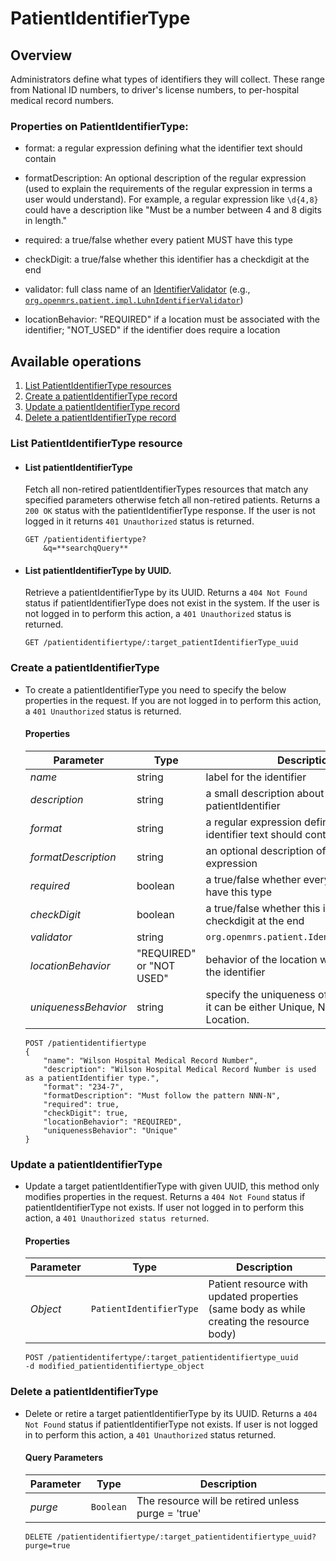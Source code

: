 # PatientIdentifierType

## Overview
Administrators define what types of identifiers they will collect. These range from National ID numbers, to driver's license numbers, to per-hospital medical record numbers.

### Properties on PatientIdentifierType:

* format: a regular expression defining what the identifier text should contain

* formatDescription: An optional description of the regular expression (used to explain the requirements of the regular expression in terms a user would understand). For example, a regular expression like `\d{4,8}` could have a description like "Must be a number between 4 and 8 digits in length."

* required: a true/false whether every patient MUST have this type

* checkDigit: a true/false whether this identifier has a checkdigit at the end

* validator: full class name of an [IdentifierValidator](https://docs.openmrs.org/doc/org/openmrs/patient/IdentifierValidator.html) (e.g., [`org.openmrs.patient.impl.LuhnIdentifierValidator`](https://docs.openmrs.org/doc/org/openmrs/patient/impl/LuhnIdentifierValidator.html))

* locationBehavior: "REQUIRED" if a location must be associated with the identifier; "NOT_USED" if the identifier does require a location

## Available operations

1. [List PatientIdentifierType resources](#List-patientidentifierType-resource)
2. [Create a patientIdentifierType record](#create-a-patientidentifierType)
3. [Update a patientIdentifierType record](#update-a-patientIdentifierType)
4. [Delete a patientIdentifierType record](#delete-a-patientIdentifierType)

### List PatientIdentifierType resource

* #### List patientIdentifierType

    Fetch all non-retired patientIdentifierTypes resources that match any specified parameters otherwise fetch all non-retired patients. Returns a `200 OK` status with the patientIdentifierType response. If the user is not logged in it returns `401 Unauthorized` status is returned.

    ```console
    GET /patientidentifiertype?
        &q=**searchqQuery**
    ```

* #### List patientIdentifierType by UUID.

    Retrieve a patientIdentifierType by its UUID. Returns a `404 Not Found` status if patientIdentifierType does not exist in the system. If the user is not logged in to perform this action, a `401 Unauthorized` status is returned.

    ```console
    GET /patientidentifiertype/:target_patientIdentifierType_uuid
    ```
### Create a patientIdentifierType

* To create a patientIdentifierType you need to specify the below properties in the request. If you are not logged in to perform this action, a `401 Unauthorized` status is returned.

    #### Properties

    Parameter | Type | Description
    --- | --- | ---
    *name* | string | label for the identifier
    *description* | string | a small description about the patientIdentifier
    *format* | string | a regular expression defining what the identifier text should contain
    *formatDescription* | string | an optional description of the regular expression
    *required* | boolean | a true/false whether every patient MUST have this type
    *checkDigit* | boolean | a true/false whether this identifier has a checkdigit at the end
    *validator* | string | `org.openmrs.patient.IdentifierValidator`
    *locationBehavior* | "REQUIRED" or "NOT USED" | behavior of the location with respect to the identifier 
    *uniquenessBehavior* | string | specify the uniqueness of the behaviour, it can be either Unique, Non Unique or Location.

    ```console
    POST /patientidentifiertype
    {
        "name": "Wilson Hospital Medical Record Number",
        "description": "Wilson Hospital Medical Record Number is used as a patientIdentifier type.",
        "format": "234-7",
        "formatDescription": "Must follow the pattern NNN-N",
        "required": true,
        "checkDigit": true,
        "locationBehavior": "REQUIRED",
        "uniquenessBehavior": "Unique"
    }
    ```
### Update a patientIdentifierType

* Update a target patientIdentifierType with given UUID, this method only modifies properties in the request. 
Returns a `404 Not Found` status if patientIdentifierType not exists. If user not logged in to perform this action, a `401 Unauthorized status returned`.

    #### Properties

    Parameter | Type | Description
    --- | --- | ---
    *Object* | `PatientIdentifierType` | Patient resource with updated properties (same body as while creating the resource body)

    ```console
    POST /patientidentifertype/:target_patientidentifiertype_uuid
    -d modified_patientidentifiertype_object
    ```

### Delete a patientIdentifierType

* Delete or retire a target patientIdentifierType by its UUID. Returns a `404 Not Found` status if patientIdentifierType not exists. If user is not logged in to perform this action, a `401 Unauthorized` status returned.

    #### Query Parameters

    Parameter | Type | Description
    --- | --- | ---
    *purge* | `Boolean` | The resource will be retired unless purge = 'true'

    ```console
    DELETE /patientidentifiertype/:target_patientidentifiertype_uuid?purge=true
    ```